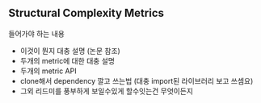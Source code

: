 ## Structural Complexity Metrics 

들어가야 하는 내용 
- 이것이 뭔지 대충 설명 (논문 참조)
- 두개의 metric에 대한 대충 설명
- 두개의 metric API
- clone해서 dependency 깔고 쓰는법 (대충 import된 라이브러리 보고 쓰셈요)
- 그외 리드미를 풍부하게 보일수있게 할수잇는건 무엇이든지
